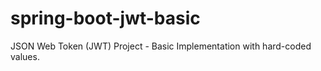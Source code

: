 # spring-boot-jwt-basic
JSON Web Token (JWT) Project - Basic Implementation with hard-coded values.

